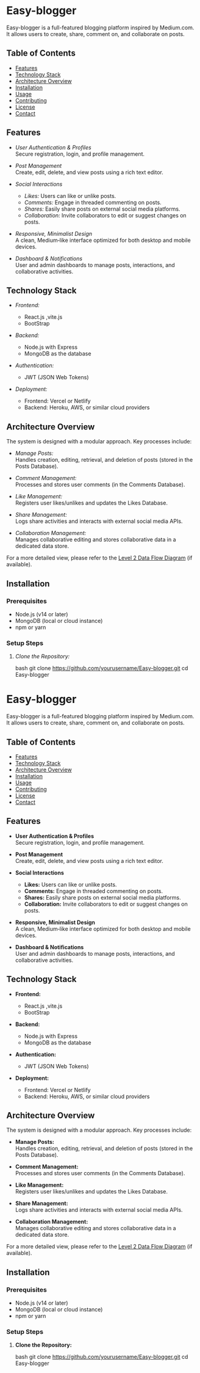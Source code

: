 # Easy-blogger

Easy-blogger is a full-featured blogging platform inspired by Medium.com. It allows users to create, share, comment on, and collaborate on posts.

## Table of Contents

- [Features](#features)
- [Technology Stack](#technology-stack)
- [Architecture Overview](#architecture-overview)
- [Installation](#installation)
- [Usage](#usage)
- [Contributing](#contributing)
- [License](#license)
- [Contact](#contact)

## Features

- _User Authentication & Profiles_  
  Secure registration, login, and profile management.

- _Post Management_  
  Create, edit, delete, and view posts using a rich text editor.

- _Social Interactions_

  - _Likes:_ Users can like or unlike posts.
  - _Comments:_ Engage in threaded commenting on posts.
  - _Shares:_ Easily share posts on external social media platforms.
  - _Collaboration:_ Invite collaborators to edit or suggest changes on posts.

- _Responsive, Minimalist Design_  
  A clean, Medium‑like interface optimized for both desktop and mobile devices.

- _Dashboard & Notifications_  
  User and admin dashboards to manage posts, interactions, and collaborative activities.

## Technology Stack

- _Frontend:_

  - React.js ,vite.js
  - BootStrap

- _Backend:_

  - Node.js with Express
  - MongoDB as the database

- _Authentication:_

  - JWT (JSON Web Tokens)

- _Deployment:_
  - Frontend: Vercel or Netlify
  - Backend: Heroku, AWS, or similar cloud providers

## Architecture Overview

The system is designed with a modular approach. Key processes include:

- _Manage Posts:_  
  Handles creation, editing, retrieval, and deletion of posts (stored in the Posts Database).

- _Comment Management:_  
  Processes and stores user comments (in the Comments Database).

- _Like Management:_  
  Registers user likes/unlikes and updates the Likes Database.

- _Share Management:_  
  Logs share activities and interacts with external social media APIs.

- _Collaboration Management:_  
  Manages collaborative editing and stores collaborative data in a dedicated data store.

For a more detailed view, please refer to the [Level 2 Data Flow Diagram](./DFD_Level2.png) (if available).

## Installation

### Prerequisites

- Node.js (v14 or later)
- MongoDB (local or cloud instance)
- npm or yarn

### Setup Steps

1. _Clone the Repository:_

   bash
   git clone https://github.com/yourusername/Easy-blogger.git
   cd Easy-blogger

# Easy-blogger

Easy-blogger is a full-featured blogging platform inspired by Medium.com. It allows users to create, share, comment on, and collaborate on posts.

## Table of Contents

- [Features](#features)
- [Technology Stack](#technology-stack)
- [Architecture Overview](#architecture-overview)
- [Installation](#installation)
- [Usage](#usage)
- [Contributing](#contributing)
- [License](#license)
- [Contact](#contact)

## Features

- **User Authentication & Profiles**  
  Secure registration, login, and profile management.

- **Post Management**  
  Create, edit, delete, and view posts using a rich text editor.

- **Social Interactions**

  - **Likes:** Users can like or unlike posts.
  - **Comments:** Engage in threaded commenting on posts.
  - **Shares:** Easily share posts on external social media platforms.
  - **Collaboration:** Invite collaborators to edit or suggest changes on posts.

- **Responsive, Minimalist Design**  
  A clean, Medium‑like interface optimized for both desktop and mobile devices.

- **Dashboard & Notifications**  
  User and admin dashboards to manage posts, interactions, and collaborative activities.

## Technology Stack

- **Frontend:**

  - React.js ,vite.js
  - BootStrap

- **Backend:**

  - Node.js with Express
  - MongoDB as the database

- **Authentication:**

  - JWT (JSON Web Tokens)

- **Deployment:**
  - Frontend: Vercel or Netlify
  - Backend: Heroku, AWS, or similar cloud providers

## Architecture Overview

The system is designed with a modular approach. Key processes include:

- **Manage Posts:**  
  Handles creation, editing, retrieval, and deletion of posts (stored in the Posts Database).

- **Comment Management:**  
  Processes and stores user comments (in the Comments Database).

- **Like Management:**  
  Registers user likes/unlikes and updates the Likes Database.

- **Share Management:**  
  Logs share activities and interacts with external social media APIs.

- **Collaboration Management:**  
  Manages collaborative editing and stores collaborative data in a dedicated data store.

For a more detailed view, please refer to the [Level 2 Data Flow Diagram](./DFD_Level2.png) (if available).

## Installation

### Prerequisites

- Node.js (v14 or later)
- MongoDB (local or cloud instance)
- npm or yarn

### Setup Steps

1. **Clone the Repository:**

   bash
   git clone https://github.com/yourusername/Easy-blogger.git
   cd Easy-blogger
